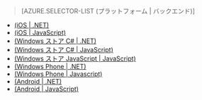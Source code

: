 > [AZURE.SELECTOR-LIST (プラットフォーム | バックエンド)]
- [(iOS | .NET)](/documentation/articles/mobile-services-dotnet-backend-ios-push-notifications-app-users/)
- [(iOS | JavaScript)](/documentation/articles/mobile-services-javascript-backend-ios-push-notifications-app-users/)
- [(Windows ストア C# | .NET)](/documentation/articles/mobile-services-dotnet-backend-windows-store-dotnet-push-notifications-app-users/)
- [(Windows ストア C# | JavaScript)](/documentation/articles/mobile-services-javascript-backend-windows-store-dotnet-push-notifications-app-users/)
- [(Windows ストア JavaScript | JavaScript)](/documentation/articles/mobile-services-javascript-backend-windows-store-javascript-push-notifications-app-users/)
- [(Windows Phone | .NET)](/documentation/articles/mobile-services-dotnet-backend-windows-phone-push-notifications-app-users/)
- [(Windows Phone | Javascript)](/documentation/articles/mobile-services-javascript-backend-windows-phone-push-notifications-app-users/)
- [(Android | .NET)](/documentation/articles/mobile-services-dotnet-backend-android-push-notifications-app-users/)
- [(Android | JavaScript)](/documentation/articles/mobile-services-javascript-backend-android-push-notifications-app-users/)

<!--HONumber=47-->
